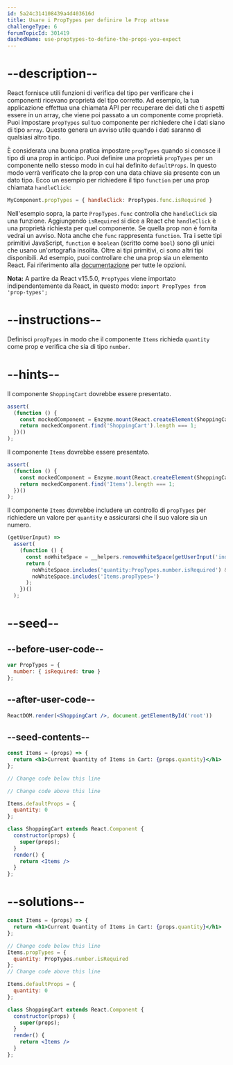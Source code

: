 ```yaml
---
id: 5a24c314108439a4d403616d
title: Usare i PropTypes per definire le Prop attese
challengeType: 6
forumTopicId: 301419
dashedName: use-proptypes-to-define-the-props-you-expect
---
```


# --description--

React fornisce utili funzioni di verifica del tipo per verificare che i componenti ricevano proprietà del tipo corretto. Ad esempio, la tua applicazione effettua una chiamata API per recuperare dei dati che ti aspetti essere in un array, che viene poi passato a un componente come proprietà. Puoi impostare `propTypes` sul tuo componente per richiedere che i dati siano di tipo `array`. Questo genera un avviso utile quando i dati saranno di qualsiasi altro tipo.

È considerata una buona pratica impostare `propTypes` quando si conosce il tipo di una prop in anticipo. Puoi definire una proprietà `propTypes` per un componente nello stesso modo in cui hai definito `defaultProps`. In questo modo verrà verificato che la prop con una data chiave sia presente con un dato tipo. Ecco un esempio per richiedere il tipo `function` per una prop chiamata `handleClick`:

```js
MyComponent.propTypes = { handleClick: PropTypes.func.isRequired }
```

Nell'esempio sopra, la parte `PropTypes.func` controlla che `handleClick` sia una funzione. Aggiungendo `isRequired` si dice a React che `handleClick` è una proprietà richiesta per quel componente. Se quella prop non è fornita vedrai un avviso. Nota anche che `func` rappresenta `function`. Tra i sette tipi primitivi JavaScript, `function` e `boolean` (scritto come `bool`) sono gli unici che usano un'ortografia insolita. Oltre ai tipi primitivi, ci sono altri tipi disponibili. Ad esempio, puoi controllare che una prop sia un elemento React. Fai riferimento alla [documentazione](https://reactjs.org/docs/typechecking-with-proptypes.html#proptypes) per tutte le opzioni.

**Nota:** A partire da React v15.5.0, `PropTypes` viene importato indipendentemente da React, in questo modo: `import PropTypes from 'prop-types';`

# --instructions--

Definisci `propTypes` in modo che il componente `Items` richieda `quantity` come prop e verifica che sia di tipo `number`.

# --hints--

Il componente `ShoppingCart` dovrebbe essere presentato.

```js
assert(
  (function () {
    const mockedComponent = Enzyme.mount(React.createElement(ShoppingCart));
    return mockedComponent.find('ShoppingCart').length === 1;
  })()
);
```

Il componente `Items` dovrebbe essere presentato.

```js
assert(
  (function () {
    const mockedComponent = Enzyme.mount(React.createElement(ShoppingCart));
    return mockedComponent.find('Items').length === 1;
  })()
);
```

Il componente `Items` dovrebbe includere un controllo di `propTypes` per richiedere un valore per `quantity` e assicurarsi che il suo valore sia un numero.

```js
(getUserInput) =>
  assert(
    (function () {
      const noWhiteSpace = __helpers.removeWhiteSpace(getUserInput('index'));
      return (
        noWhiteSpace.includes('quantity:PropTypes.number.isRequired') &&
        noWhiteSpace.includes('Items.propTypes=')
      );
    })()
  );
```

# --seed--

## --before-user-code--

```jsx
var PropTypes = {
  number: { isRequired: true }
};
```

## --after-user-code--

```jsx
ReactDOM.render(<ShoppingCart />, document.getElementById('root'))
```

## --seed-contents--

```jsx
const Items = (props) => {
  return <h1>Current Quantity of Items in Cart: {props.quantity}</h1>
};

// Change code below this line

// Change code above this line

Items.defaultProps = {
  quantity: 0
};

class ShoppingCart extends React.Component {
  constructor(props) {
    super(props);
  }
  render() {
    return <Items />
  }
};
```

# --solutions--

```jsx
const Items = (props) => {
  return <h1>Current Quantity of Items in Cart: {props.quantity}</h1>
};

// Change code below this line
Items.propTypes = {
  quantity: PropTypes.number.isRequired
};
// Change code above this line

Items.defaultProps = {
  quantity: 0
};

class ShoppingCart extends React.Component {
  constructor(props) {
    super(props);
  }
  render() {
    return <Items />
  }
};
```
